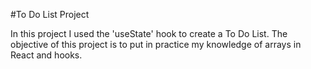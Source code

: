 #To Do List Project

In this project I used the 'useState' hook to create a To Do List. The objective of this project is to put in practice my knowledge of arrays in React and hooks.
